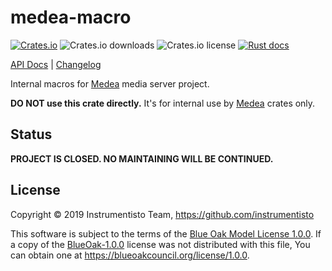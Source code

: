 medea-macro
===========

[![Crates.io](https://img.shields.io/crates/v/medea-macro)](https://crates.io/crates/medea-macro)
![Crates.io downloads](https://img.shields.io/crates/d/medea-macro)
![Crates.io license](https://img.shields.io/crates/l/medea-macro)
[![Rust docs](https://docs.rs/medea-macro/badge.svg)](https://docs.rs/medea-macro)

[API Docs](https://docs.rs/medea-macro) |
[Changelog](https://github.com/instrumentisto/medea/blob/master/crates/medea-macro/CHANGELOG.md)

Internal macros for [Medea] media server project.

__DO NOT use this crate directly.__ It's for internal use by [Medea] crates only.




## Status

__PROJECT IS CLOSED. NO MAINTAINING WILL BE CONTINUED.__




## License

Copyright © 2019 Instrumentisto Team, <https://github.com/instrumentisto>

This software is subject to the terms of the [Blue Oak Model License 1.0.0](https://github.com/instrumentisto/medea/blob/crates/medea-macro/LICENSE.md). If a copy of the [BlueOak-1.0.0](https://spdx.org/licenses/BlueOak-1.0.0.html) license was not distributed with this file, You can obtain one at <https://blueoakcouncil.org/license/1.0.0>.





[Medea]: https://github.com/instrumentisto/medea
